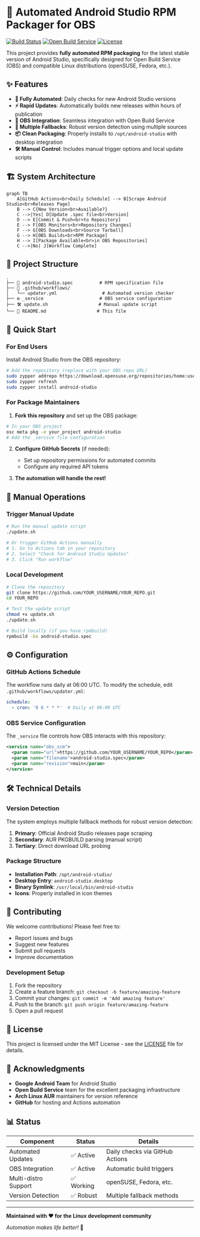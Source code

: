 # 🚀 Automated Android Studio RPM Packager for OBS

[![Build Status](https://img.shields.io/github/actions/workflow/status/itachi-re/android-studio-obs/updater.yml?branch=main)](https://github.com/itachi-re/android-studio-obs/actions)
[![Open Build Service](https://img.shields.io/badge/OBS-Package-blue)](https://build.opensuse.org/projects/home:itachi_re/packages/android-studio/repositories/openSUSE_Tumbleweed/binaries)
[![License](https://img.shields.io/badge/license-MIT-green)](LICENSE)

This project provides **fully automated RPM packaging** for the latest stable version of Android Studio, specifically designed for Open Build Service (OBS) and compatible Linux distributions (openSUSE, Fedora, etc.).

## ✨ Features

- **🤖 Fully Automated**: Daily checks for new Android Studio versions
- **⚡ Rapid Updates**: Automatically builds new releases within hours of publication
- **🔧 OBS Integration**: Seamless integration with Open Build Service
- **🔄 Multiple Fallbacks**: Robust version detection using multiple sources
- **📦 Clean Packaging**: Properly installs to `/opt/android-studio` with desktop integration
- **🛠️ Manual Control**: Includes manual trigger options and local update scripts

## 🏗️ System Architecture

```mermaid
graph TB
    A[GitHub Actions<br>Daily Schedule] --> B[Scrape Android Studio<br>Releases Page]
    B --> C{New Version<br>Available?}
    C -->|Yes| D[Update .spec file<br>Version]
    D --> E[Commit & Push<br>to Repository]
    E --> F[OBS Monitors<br>Repository Changes]
    F --> G[OBS Downloads<br>Source Tarball]
    G --> H[OBS Builds<br>RPM Package]
    H --> I[Package Available<br>in OBS Repositories]
    C -->|No| J[Workflow Complete]
```

## 📁 Project Structure

```
.
├── 📄 android-studio.spec          # RPM specification file
├── 🔧 .github/workflows/
│   └── updater.yml                 # Automated version checker
├── ⚙️ _service                     # OBS service configuration
├── 🛠️ update.sh                   # Manual update script
└── 📖 README.md                   # This file
```

## 🚀 Quick Start

### For End Users

Install Android Studio from the OBS repository:

```bash
# Add the repository (replace with your OBS repo URL)
sudo zypper addrepo https://download.opensuse.org/repositories/home:username/openSUSE_Tumbleweed/home:username.repo
sudo zypper refresh
sudo zypper install android-studio
```

### For Package Maintainers

1. **Fork this repository** and set up the OBS package:

```bash
# In your OBS project
osc meta pkg -e your_project android-studio
# Add the _service file configuration
```

2. **Configure GitHub Secrets** (if needed):
   - Set up repository permissions for automated commits
   - Configure any required API tokens

3. **The automation will handle the rest!**

## 🔧 Manual Operations

### Trigger Manual Update

```bash
# Run the manual update script
./update.sh

# Or trigger GitHub Actions manually
# 1. Go to Actions tab in your repository
# 2. Select "Check for Android Studio Updates"
# 3. Click "Run workflow"
```

### Local Development

```bash
# Clone the repository
git clone https://github.com/YOUR_USERNAME/YOUR_REPO.git
cd YOUR_REPO

# Test the update script
chmod +x update.sh
./update.sh

# Build locally (if you have rpmbuild)
rpmbuild -ba android-studio.spec
```

## ⚙️ Configuration

### GitHub Actions Schedule

The workflow runs daily at 06:00 UTC. To modify the schedule, edit `.github/workflows/updater.yml`:

```yaml
schedule:
  - cron: '0 6 * * *'  # Daily at 06:00 UTC
```

### OBS Service Configuration

The `_service` file controls how OBS interacts with this repository:

```xml
<service name="obs_scm">
  <param name="url">https://github.com/YOUR_USERNAME/YOUR_REPO</param>
  <param name="filename">android-studio.spec</param>
  <param name="revision">main</param>
</service>
```

## 🛠️ Technical Details

### Version Detection

The system employs multiple fallback methods for robust version detection:

1. **Primary**: Official Android Studio releases page scraping
2. **Secondary**: AUR PKGBUILD parsing (manual script)
3. **Tertiary**: Direct download URL probing

### Package Structure

- **Installation Path**: `/opt/android-studio/`
- **Desktop Entry**: `android-studio.desktop`
- **Binary Symlink**: `/usr/local/bin/android-studio`
- **Icons**: Properly installed in icon themes

## 🤝 Contributing

We welcome contributions! Please feel free to:

- Report issues and bugs
- Suggest new features
- Submit pull requests
- Improve documentation

### Development Setup

1. Fork the repository
2. Create a feature branch: `git checkout -b feature/amazing-feature`
3. Commit your changes: `git commit -m 'Add amazing feature'`
4. Push to the branch: `git push origin feature/amazing-feature`
5. Open a pull request

## 📝 License

This project is licensed under the MIT License - see the [LICENSE](LICENSE) file for details.

## 🙏 Acknowledgments

- **Google Android Team** for Android Studio
- **Open Build Service** team for the excellent packaging infrastructure
- **Arch Linux AUR** maintainers for version reference
- **GitHub** for hosting and Actions automation

## 📊 Status

| Component | Status | Details |
|-----------|--------|---------|
| Automated Updates | ✅ Active | Daily checks via GitHub Actions |
| OBS Integration | ✅ Active | Automatic build triggers |
| Multi-distro Support | ✅ Working | openSUSE, Fedora, etc. |
| Version Detection | ✅ Robust | Multiple fallback methods |

---

**Maintained with ❤️ for the Linux development community**

*Automation makes life better!* 🤖
